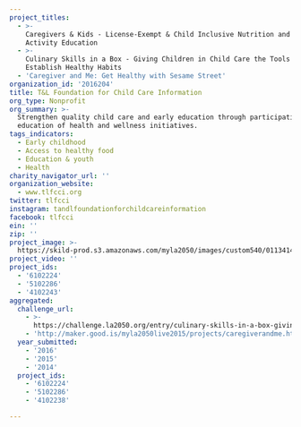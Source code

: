 ```yaml
---
project_titles:
  - >-
    Caregivers & Kids - License-Exempt & Child Inclusive Nutrition and Physical
    Activity Education
  - >-
    Culinary Skills in a Box - Giving Children in Child Care the Tools to
    Establish Healthy Habits
  - 'Caregiver and Me: Get Healthy with Sesame Street'
organization_id: '2016204'
title: T&L Foundation for Child Care Information
org_type: Nonprofit
org_summary: >-
  Strengthen quality child care and early education through participation in and
  education of health and wellness initiatives.
tags_indicators:
  - Early childhood
  - Access to healthy food
  - Education & youth
  - Health
charity_navigator_url: ''
organization_website:
  - www.tlfcci.org
twitter: tlfcci
instagram: tandlfoundationforchildcareinformation
facebook: tlfcci
ein: ''
zip: ''
project_image: >-
  https://skild-prod.s3.amazonaws.com/myla2050/images/custom540/0113414065741-team91.png
project_video: ''
project_ids:
  - '6102224'
  - '5102286'
  - '4102243'
aggregated:
  challenge_url:
    - >-
      https://challenge.la2050.org/entry/culinary-skills-in-a-box-giving-children-in-child-care-the-tools-to-establish-healthy-habits
    - 'http://maker.good.is/myla2050live2015/projects/caregiverandme.html'
  year_submitted:
    - '2016'
    - '2015'
    - '2014'
  project_ids:
    - '6102224'
    - '5102286'
    - '4102238'

---
```

